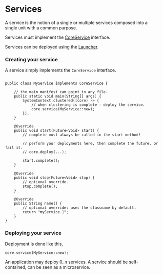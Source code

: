 # Services

A service is the notion of a single or multiple services composed into a single unit with a common purpose.

Services must implement the [CoreService](javadoc/com/codingchili/core/listener/CoreService.html) interface.

Services can be deployed using the [Launcher](launcher).

### Creating your service
A service simply implements the `CoreService` interface.

```$java

public class MyService implements CoreService {

    // the main manifest can point to any file.
    public static void main(String[] args) {
        SystemContext.clustered((core) -> {
            // when clustering is complete - deploy the service.
            core.service(MyService::new);
        });    
    }

    @Override
    public void start(Future<Void> start) {
        // complete must always be called in the start method!
        
        // perform your deployments here, then complete the future, or fail it.
        // core.deploy(...);
        
        start.complete();
    }
    
    @Override
    public void stop(Future<Void> stop) {
        // optional override.
        stop.complete();
    }
    
    @Override
    public String name() {
        // optional override: uses the classname by default.
        return "myService.1";
    }
}

```

### Deploying your service
Deployment is done like this,

```$java
core.service(MyService::new);
```

An application may deploy 0..n services. A service should be self-contained, can be seen as a microservice.
